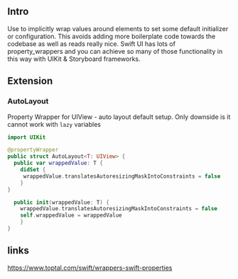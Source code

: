 

## Intro

Use to implicitly wrap values around elements to set some default initializer or configuration. This avoids adding more boilerplate code towards the codebase as well as reads really nice.
Swift UI has lots of property_wrappers and you can achieve so many of those functionality in this way with UIKit & Storyboard frameworks.

## Extension

### AutoLayout 
Property Wrapper for UIView - auto layout default setup.
Only downside is it cannot work with `lazy` variables
```swift
import UIKit

@propertyWrapper
public struct AutoLayout<T: UIView> {
  public var wrappedValue: T {
	didSet {
	 wrappedValue.translatesAutoresizingMaskIntoConstraints = false
	}
}

  public init(wrappedValue: T) {
	wrappedValue.translatesAutoresizingMaskIntoConstraints = false
	self.wrappedValue = wrappedValue
	}
}
```


## links

https://www.toptal.com/swift/wrappers-swift-properties
